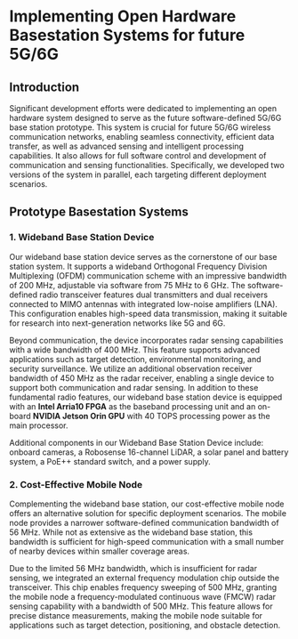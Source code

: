 
# Implementing Open Hardware Basestation Systems for future 5G/6G

## Introduction

Significant development efforts were dedicated to implementing an open hardware system designed to serve as the future software-defined 5G/6G base station prototype. This system is crucial for future 5G/6G wireless communication networks, enabling seamless connectivity, efficient data transfer, as well as advanced sensing and intelligent processing capabilities. It also allows for full software control and development of communication and sensing functionalities. Specifically, we developed two versions of the system in parallel, each targeting different deployment scenarios.

## Prototype Basestation Systems

### 1. Wideband Base Station Device

Our wideband base station device serves as the cornerstone of our base station system. It supports a wideband Orthogonal Frequency Division Multiplexing (OFDM) communication scheme with an impressive bandwidth of 200 MHz, adjustable via software from 75 MHz to 6 GHz. The software-defined radio transceiver features dual transmitters and dual receivers connected to MIMO antennas with integrated low-noise amplifiers (LNA). This configuration enables high-speed data transmission, making it suitable for research into next-generation networks like 5G and 6G. 

Beyond communication, the device incorporates radar sensing capabilities with a wide bandwidth of 400 MHz. This feature supports advanced applications such as target detection, environmental monitoring, and security surveillance. We utilize an additional observation receiver bandwidth of 450 MHz as the radar receiver, enabling a single device to support both communication and radar sensing. In addition to these fundamental radio features, our wideband base station device is equipped with an **Intel Arria10 FPGA** as the baseband processing unit and an on-board **NVIDIA Jetson Orin GPU** with 40 TOPS processing power as the main processor. 

Additional components in our Wideband Base Station Device include: onboard cameras, a Robosense 16-channel LiDAR, a solar panel and battery system, a PoE++ standard switch, and a power supply.

### 2. Cost-Effective Mobile Node

Complementing the wideband base station, our cost-effective mobile node offers an alternative solution for specific deployment scenarios. The mobile node provides a narrower software-defined communication bandwidth of 56 MHz. While not as extensive as the wideband base station, this bandwidth is sufficient for high-speed communication with a small number of nearby devices within smaller coverage areas. 

Due to the limited 56 MHz bandwidth, which is insufficient for radar sensing, we integrated an external frequency modulation chip outside the transceiver. This chip enables frequency sweeping of 500 MHz, granting the mobile node a frequency-modulated continuous wave (FMCW) radar sensing capability with a bandwidth of 500 MHz. This feature allows for precise distance measurements, making the mobile node suitable for applications such as target detection, positioning, and obstacle detection.



